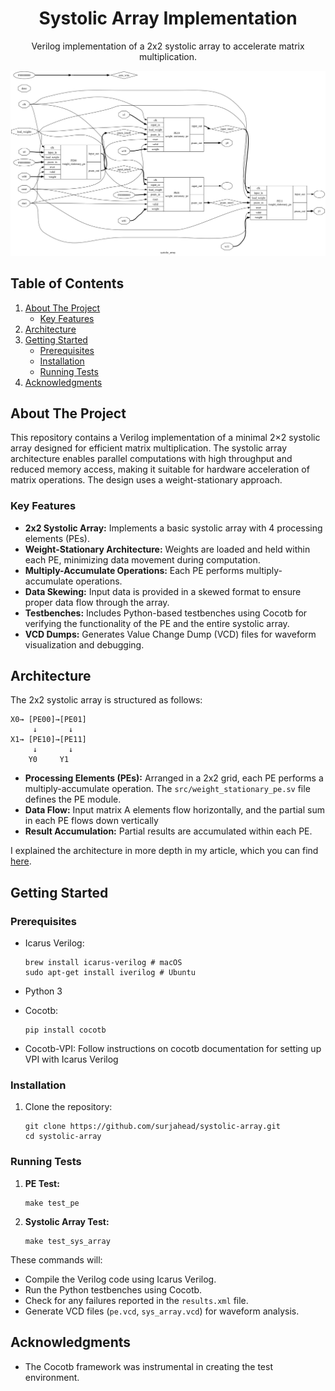 <h1 align="center">Systolic Array Implementation</h1>

  <p align="center">
    Verilog implementation of a 2x2 systolic array to accelerate matrix multiplication.
  </p>
</div>

<div align="center">
  <a href="img/systolic_array.png">
    <img src="img/systolic_array.png" alt="synthesized logic gate diagram of the systolic array">
  </a>
</div>

## Table of Contents

  <ol>
    <li>
      <a href="#about-the-project">About The Project</a>
      <ul>
        <li><a href="#key-features">Key Features</a></li>
      </ul>
    </li>
    <li><a href="#architecture">Architecture</a></li>
    <li>
      <a href="#getting-started">Getting Started</a>
      <ul>
        <li><a href="#prerequisites">Prerequisites</a></li>
        <li><a href="#installation">Installation</a></li>
        <li><a href="#running-tests">Running Tests</a></li>
      </ul>
    </li>
    <li><a href="#acknowledgments">Acknowledgments</a></li>
  </ol>

## About The Project

This repository contains a Verilog implementation of a minimal 2×2 systolic array designed for efficient matrix multiplication. The systolic array architecture enables parallel computations with high throughput and reduced memory access, making it suitable for hardware acceleration of matrix operations. The design uses a weight-stationary approach.

### Key Features

- **2x2 Systolic Array:** Implements a basic systolic array with 4 processing elements (PEs).
- **Weight-Stationary Architecture:** Weights are loaded and held within each PE, minimizing data movement during computation.
- **Multiply-Accumulate Operations:** Each PE performs multiply-accumulate operations.
- **Data Skewing:** Input data is provided in a skewed format to ensure proper data flow through the array.
- **Testbenches:** Includes Python-based testbenches using Cocotb for verifying the functionality of the PE and the entire systolic array.
- **VCD Dumps:** Generates Value Change Dump (VCD) files for waveform visualization and debugging.

## Architecture

The 2x2 systolic array is structured as follows:

```
X0→ [PE00]→[PE01]
     ↓       ↓
X1→ [PE10]→[PE11]
     ↓       ↓
    Y0     Y1
```

- **Processing Elements (PEs):** Arranged in a 2x2 grid, each PE performs a multiply-accumulate operation. The `src/weight_stationary_pe.sv` file defines the PE module.
- **Data Flow:** Input matrix A elements flow horizontally, and the partial sum in each PE flows down vertically
- **Result Accumulation:** Partial results are accumulated within each PE.

I explained the architecture in more depth in my article, which you can find [here](https://substack.com/inbox/post/158463522).

<!-- ![Architecture Diagram](https://github.com/user-attachments/assets/721b7fb3-e480-4809-9023-fd48b82b1f8c) -->

## Getting Started

### Prerequisites

- Icarus Verilog:

  ```
  brew install icarus-verilog # macOS
  sudo apt-get install iverilog # Ubuntu
  ```

- Python 3
- Cocotb:
  ```
  pip install cocotb
  ```
- Cocotb-VPI: Follow instructions on cocotb documentation for setting up VPI with Icarus Verilog

### Installation

1. Clone the repository:
   ```
   git clone https://github.com/surjahead/systolic-array.git
   cd systolic-array
   ```

### Running Tests

1.  **PE Test:**

    ```
    make test_pe
    ```

2.  **Systolic Array Test:**

    ```
    make test_sys_array
    ```

These commands will:

- Compile the Verilog code using Icarus Verilog.
- Run the Python testbenches using Cocotb.
- Check for any failures reported in the `results.xml` file.
- Generate VCD files (`pe.vcd`, `sys_array.vcd`) for waveform analysis.

## Acknowledgments

- The Cocotb framework was instrumental in creating the test environment.
